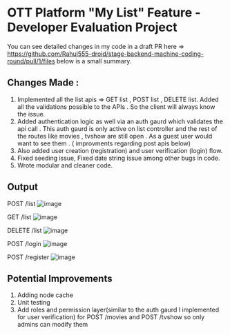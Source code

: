 # OTT Platform "My List" Feature - Developer Evaluation Project

You can see detailed changes in my code in a draft PR here => https://github.com/Rahul555-droid/stage-backend-machine-coding-round/pull/1/files
below is a small summary.

## Changes Made :
1. Implemented all the list apis => GET list , POST list , DELETE list. Added all the validations possible to the APIs . So the client will always know the issue.
2. Added authentication logic as well via an auth gaurd which validates the api call . This auth gaurd is only active on list controller and
   the rest of the routes like movies , tvshow are still open . As a guest user would want to see them . ( improvments regarding post apis below) 
4. Also added user creation (registration) and user verification (login) flow.
5. Fixed seeding issue, Fixed date string issue among other bugs in code.
6. Wrote modular and cleaner code.

## Output

POST /list
![image](https://github.com/user-attachments/assets/77747cb9-e9b5-4212-9638-9fe6c03f65f0)

GET /list
![image](https://github.com/user-attachments/assets/bc2e3f2b-1948-4584-8c6e-8d017c5748f7)

DELETE /list
![image](https://github.com/user-attachments/assets/e204e423-11a1-424a-aec2-17027450fa2e)

POST /login 
![image](https://github.com/user-attachments/assets/fd943d8e-b5c0-45bb-b89c-0880976f5d26)

POST /register
![image](https://github.com/user-attachments/assets/72cbb088-80b1-4523-a117-a7e157421477)


## Potential Improvements 
1. Adding node cache
2. Unit testing
3. Add roles and permission layer(similar to the auth gaurd I implemented for user verification) for POST /movies and POST /tvshow so only admins can modify them
